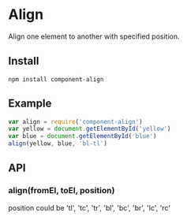# Align

Align one element to another with specified position.

## Install

    npm install component-align

## Example

``` js
var align = require('component-align')
var yellow = document.getElementById('yellow')
var blue = document.getElementById('blue')
align(yellow, blue, 'bl-tl')
```

## API

### align(fromEl, toEl, position)

position could be 'tl', 'tc', 'tr', 'bl', 'bc', 'br', 'lc', 'rc'
